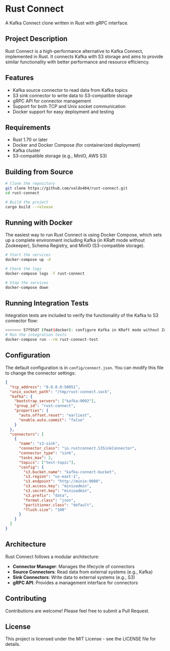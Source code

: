 # Rust Connect

A Kafka Connect clone written in Rust with gRPC interface.

## Project Description

Rust Connect is a high-performance alternative to Kafka Connect, implemented in Rust. It connects Kafka with S3 storage and aims to provide similar functionality with better performance and resource efficiency.

## Features

- Kafka source connector to read data from Kafka topics
- S3 sink connector to write data to S3-compatible storage
- gRPC API for connector management
- Support for both TCP and Unix socket communication
- Docker support for easy deployment and testing

## Requirements

- Rust 1.70 or later
- Docker and Docker Compose (for containerized deployment)
- Kafka cluster
- S3-compatible storage (e.g., MinIO, AWS S3)

## Building from Source

```bash
# Clone the repository
git clone https://github.com/valdo404/rust-connect.git
cd rust-connect

# Build the project
cargo build --release
```

## Running with Docker

The easiest way to run Rust Connect is using Docker Compose, which sets up a complete environment including Kafka (in KRaft mode without Zookeeper), Schema Registry, and MinIO (S3-compatible storage).

```bash
# Start the services
docker-compose up -d

# Check the logs
docker-compose logs -f rust-connect

# Stop the services
docker-compose down
```

## Running Integration Tests

Integration tests are included to verify the functionality of the Kafka to S3 connector flow:

```bash
>>>>>>> 57f95d7 (feat(docker): configure Kafka in KRaft mode without Zookeeper)
# Run the integration tests
docker-compose run --rm rust-connect-test
```

## Configuration

The default configuration is in `config/connect.json`. You can modify this file to change the connector settings:

```json
{
  "tcp_address": "0.0.0.0:50051",
  "unix_socket_path": "/tmp/rust-connect.sock",
  "kafka": {
    "bootstrap_servers": ["kafka:9092"],
    "group_id": "rust-connect",
    "properties": {
      "auto.offset.reset": "earliest",
      "enable.auto.commit": "false"
    }
  },
  "connectors": [
    {
      "name": "s3-sink",
      "connector_class": "io.rustconnect.S3SinkConnector",
      "connector_type": "sink",
      "tasks_max": 2,
      "topics": ["test-topic"],
      "config": {
        "s3.bucket.name": "kafka-connect-bucket",
        "s3.region": "us-east-1",
        "s3.endpoint": "http://minio:9000",
        "s3.access.key": "minioadmin",
        "s3.secret.key": "minioadmin",
        "s3.prefix": "data",
        "format.class": "json",
        "partitioner.class": "default",
        "flush.size": "100"
      }
    }
  ]
}
```

## Architecture

Rust Connect follows a modular architecture:

- **Connector Manager**: Manages the lifecycle of connectors
- **Source Connectors**: Read data from external systems (e.g., Kafka)
- **Sink Connectors**: Write data to external systems (e.g., S3)
- **gRPC API**: Provides a management interface for connectors

## Contributing

Contributions are welcome! Please feel free to submit a Pull Request.

## License

This project is licensed under the MIT License - see the LICENSE file for details.
